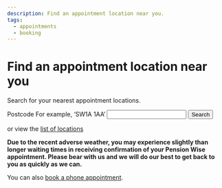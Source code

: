 ```yaml
---
description: Find an appointment location near you.
tags:
  - appointments
  - booking
---
```


# Find an appointment location near you

Search for your nearest appointment locations.

<form action="/en/locations/search" method="post">
  <div class="form-group">
    <label class="form-label-bold" for="postcode">
      Postcode
      <span class="form-hint">For example, ‘SW1A 1AA’</span>
    </label>
    <input type="text" class="t-postcode form-control" id="postcode" name="postcode" value="" required="true">
    <input type="submit" class="button t-submit" id="btn-search" value="Search">
    <p>or view the <a href="/locations">list of locations</a></p>
  </div>
</form>

**Due to the recent adverse weather, you may experience slightly than longer
waiting times in receiving confirmation of your Pension Wise appointment.
Please bear with us and we will do our best to get back to you as quickly as we
can.**

<div class="application-notice info-notice">
  <p>You can also <a href="/en/book-phone">book a phone appointment</a>.</p>
</div>
